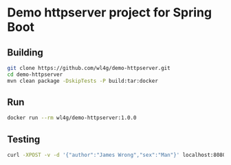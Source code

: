 # Demo httpserver project for Spring Boot

## Building

```bash
git clone https://github.com/wl4g/demo-httpserver.git
cd demo-httpserver
mvn clean package -DskipTests -P build:tar:docker
```

## Run

```bash
docker run --rm wl4g/demo-httpserver:1.0.0
```

## Testing

```bash
curl -XPOST -v -d '{"author":"James Wrong","sex":"Man"}' localhost:8080/demo/echo?name=jack
```
